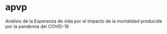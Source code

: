 # apvp
Análisis de la Esperanza de vida por el impacto de la mortalidad producida por la pandemia del COVID-19
